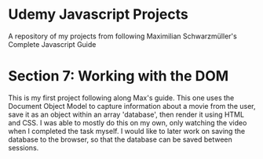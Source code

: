 # Udemy Javascript Projects
A repository of my projects from following Maximilian Schwarzmüller's Complete Javascript Guide

# Section 7: Working with the DOM
This is my first project following along Max's guide. This one uses the Document Object Model to capture information about a movie from the user, save it as an object within an array 'database', then render it using HTML and CSS. I was able to mostly do this on my own, only watching the video when I completed the task myself. I would like to later work on saving the database to the browser, so that the database can be saved between sessions. 
